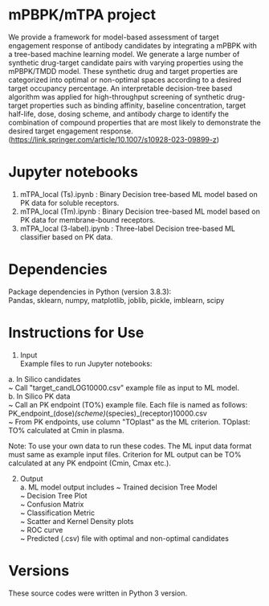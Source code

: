 # mPBPK/mTPA project
We provide a framework for model-based assessment of target engagement response of antibody candidates by integrating a mPBPK with a tree-based machine learning model. We generate a large number of synthetic drug-target candidate pairs with varying properties using the mPBPK/TMDD model. These synthetic drug and target properties are categorized into optimal or non-optimal spaces according to a desired target occupancy percentage. An interpretable decision-tree based algorithm was applied for high-throughput screening of synthetic  drug-target properties such as binding affinity, baseline concentration, target half-life, dose, dosing scheme, and antibody charge to identify the combination of compound properties that are most likely to demonstrate the desired target engagement response. (https://link.springer.com/article/10.1007/s10928-023-09899-z)

# Jupyter notebooks
1. mTPA_local (Ts).ipynb : Binary Decision tree-based ML model based on PK data for soluble receptors. <br />
2. mTPA_local (Tm).ipynb : Binary Decision tree-based ML model based on PK data for membrane-bound receptors. <br />
3. mTPA_local (3-label).ipynb : Three-label Decision tree-based ML classifier based on PK data. <br /> 

# Dependencies 
Package dependencies in Python (version 3.8.3): <br />
Pandas, sklearn, numpy, matplotlib, joblib, pickle, imblearn, scipy <br />

# Instructions for Use
1. Input <br />
Example files to run Jupyter notebooks: <br />

a. In Silico candidates <br />
~ Call "target_candLOG10000.csv" example file as input to ML model. <br />
b. In Silico PK data    <br />
~ Call an PK endpoint (TO%) example file. Each file is named as follows: PK_endpoint_(dose)_(scheme)_(species)_(receptor)10000.csv <br />
~ From PK endpoints, use column "TOplast" as the ML criterion. TOplast: TO% calculated at Cmin in plasma. <br />

Note: To use your own data to run these codes. The ML input data format must same as example input files. Criterion for ML output can be TO% calculated at any PK endpoint (Cmin, Cmax etc.).  <br />

2. Output <br />
a. ML model output includes 
~ Trained decision Tree Model <br />
~ Decision Tree Plot <br />
~ Confusion Matrix <br />
~ Classification Metric <br />
~ Scatter and Kernel Density plots <br />
~ ROC curve <br />
~ Predicted (.csv) file with optimal and non-optimal candidates <br /> 

# Versions
These source codes were written in Python 3 version. <br />

